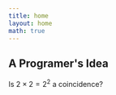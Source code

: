 ```yaml
---
title: home
layout: home
math: true
---
```


## A Programer's Idea

Is $2\times 2 = 2^2$ a coincidence?

